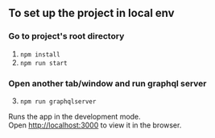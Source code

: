 ## To set up the project in local env
### Go to project's root directory
1. `npm install`
2. `npm run start`
### Open another tab/window and run graphql server
3. `npm run graphqlserver`

Runs the app in the development mode.\
Open [http://localhost:3000](http://localhost:3000) to view it in the browser.
